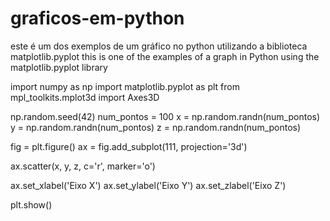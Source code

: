 # graficos-em-python
este é  um dos exemplos de um gráfico no python utilizando a biblioteca matplotlib.pyplot 
this is one of the examples of a graph in Python using the matplotlib.pyplot library

import numpy as np
import matplotlib.pyplot as plt
from mpl_toolkits.mplot3d import Axes3D

np.random.seed(42)
num_pontos = 100
x = np.random.randn(num_pontos)
y = np.random.randn(num_pontos)
z = np.random.randn(num_pontos)

fig = plt.figure()
ax = fig.add_subplot(111, projection='3d')

ax.scatter(x, y, z, c='r', marker='o')

ax.set_xlabel('Eixo X')
ax.set_ylabel('Eixo Y')
ax.set_zlabel('Eixo Z')

plt.show()
